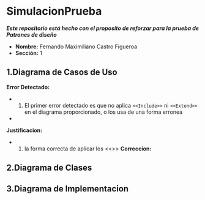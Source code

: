# SimulacionPrueba
***Este repositorio está hecho con el proposito de reforzar para la prueba de Patrones de diseño***
- **Nombre:** Fernando Maximiliano Castro Figueroa
- **Sección:** 1

## 1.Diagrama de Casos de Uso
**Error Detectado:**
- 1. El primer error detectado es que no aplica `<<Include>>` ni `<<Extend>>` en el diagrama proporcionado, o los usa de una forma erronea
- 
**Justificacion:**
- 1. la forma correcta de aplicar los <<>>
**Correccion:**


## 2.Diagrama de Clases


## 3.Diagrama de Implementacion
